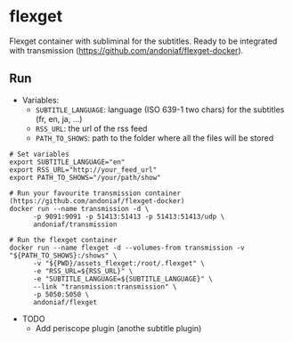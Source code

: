flexget
====

Flexget container with subliminal for the subtitles. Ready to be integrated with transmission (https://github.com/andoniaf/flexget-docker).

## Run

 + Variables:
	+ `SUBTITLE_LANGUAGE`: language (ISO 639-1 two chars) for the subtitles (fr, en, ja, ...)
	+ `RSS_URL`: the url of the rss feed
	+ `PATH_TO_SHOWS`: path to the folder where all the files will be stored

  ```
  # Set variables
  export SUBTITLE_LANGUAGE="en"                  
  export RSS_URL="http://your_feed_url"
  export PATH_TO_SHOWS="/your/path/show"  

  # Run your favourite transmission container (https://github.com/andoniaf/flexget-docker)
  docker run --name transmission -d \
 	    -p 9091:9091 -p 51413:51413 -p 51413:51413/udp \
 	    andoniaf/transmission

  # Run the flexget container
 docker run --name flexget -d --volumes-from transmission -v "${PATH_TO_SHOWS}:/shows" \
 	    -v "${PWD}/assets_flexget:/root/.flexget" \
 	    -e "RSS_URL=${RSS_URL}" \
 	    -e "SUBTITLE_LANGUAGE=${SUBTITLE_LANGUAGE}" \
 	    --link "transmission:transmission" \
 	    -p 5050:5050 \
 	    andoniaf/flexget
  ```


+ TODO
  + Add periscope plugin (anothe subtitle plugin)
